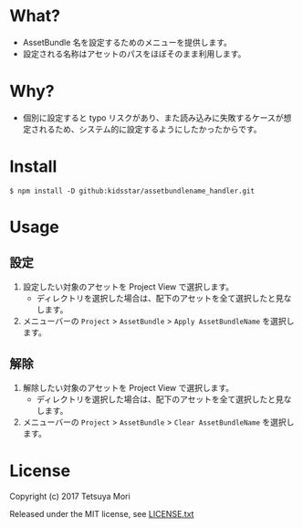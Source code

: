 # What?

* AssetBundle 名を設定するためのメニューを提供します。
* 設定される名称はアセットのパスをほぼそのまま利用します。

# Why?

* 個別に設定すると typo リスクがあり、また読み込みに失敗するケースが想定されるため、システム的に設定するようにしたかったからです。

# Install

```shell
$ npm install -D github:kidsstar/assetbundlename_handler.git
```

# Usage

## 設定

1. 設定したい対象のアセットを Project View で選択します。
    * ディレクトリを選択した場合は、配下のアセットを全て選択したと見なします。
1. メニューバーの `Project` &gt; `AssetBundle` &gt; `Apply AssetBundleName` を選択します。

## 解除

1. 解除したい対象のアセットを Project View で選択します。
    * ディレクトリを選択した場合は、配下のアセットを全て選択したと見なします。
1. メニューバーの `Project` &gt; `AssetBundle` &gt; `Clear AssetBundleName` を選択します。

# License

Copyright (c) 2017 Tetsuya Mori

Released under the MIT license, see [LICENSE.txt](LICENSE.txt)

